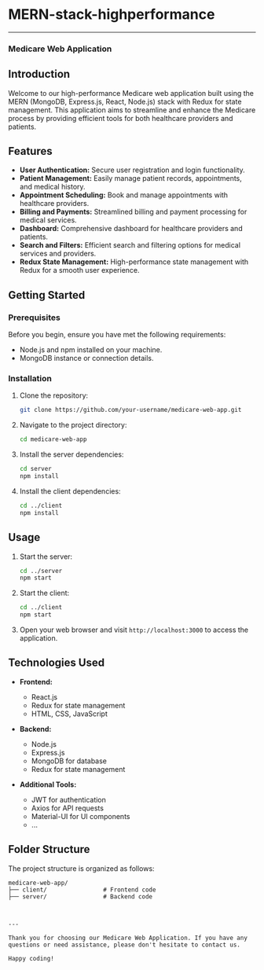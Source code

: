 # MERN-stack-highperformance

---

### Medicare Web Application



## Introduction

Welcome to our high-performance Medicare web application built using the MERN (MongoDB, Express.js, React, Node.js) stack with Redux for state management. This application aims to streamline and enhance the Medicare process by providing efficient tools for both healthcare providers and patients.

## Features

- **User Authentication:** Secure user registration and login functionality.
- **Patient Management:** Easily manage patient records, appointments, and medical history.
- **Appointment Scheduling:** Book and manage appointments with healthcare providers.
- **Billing and Payments:** Streamlined billing and payment processing for medical services.
- **Dashboard:** Comprehensive dashboard for healthcare providers and patients.
- **Search and Filters:** Efficient search and filtering options for medical services and providers.
- **Redux State Management:** High-performance state management with Redux for a smooth user experience.

## Getting Started

### Prerequisites

Before you begin, ensure you have met the following requirements:

- Node.js and npm installed on your machine.
- MongoDB instance or connection details.

### Installation

1. Clone the repository:

   ```bash
   git clone https://github.com/your-username/medicare-web-app.git
   ```

2. Navigate to the project directory:

   ```bash
   cd medicare-web-app
   ```

3. Install the server dependencies:

   ```bash
   cd server
   npm install
   ```

4. Install the client dependencies:

   ```bash
   cd ../client
   npm install
   ```

## Usage

1. Start the server:

   ```bash
   cd ../server
   npm start
   ```

2. Start the client:

   ```bash
   cd ../client
   npm start
   ```

3. Open your web browser and visit `http://localhost:3000` to access the application.

## Technologies Used

- **Frontend:**
  - React.js
  - Redux for state management
  - HTML, CSS, JavaScript

- **Backend:**
  - Node.js
  - Express.js
  - MongoDB for database
  - Redux for state management

- **Additional Tools:**
  - JWT for authentication
  - Axios for API requests
  - Material-UI for UI components
  - ...

## Folder Structure

The project structure is organized as follows:

```
medicare-web-app/
├── client/                # Frontend code
├── server/                # Backend code



---

Thank you for choosing our Medicare Web Application. If you have any questions or need assistance, please don't hesitate to contact us.

Happy coding!
